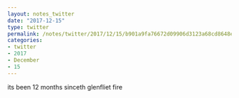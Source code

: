 ```yaml
---
layout: notes_twitter
date: "2017-12-15"
type: twitter
permalink: /notes/twitter/2017/12/15/b901a9fa76672d09906d3123a68cd8648eda1b68.html
categories:
- twitter
- 2017
- December
- 15
---
```

its been 12 months sinceth glenfliet fire
